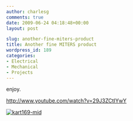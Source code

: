 ```yaml
---
author: charlesg
comments: true
date: 2009-06-24 04:18:48+00:00
layout: post

slug: another-fine-miters-product
title: Another fine MITERS product
wordpress_id: 189
categories:
- Electrical
- Mechanical
- Projects
---
```


enjoy.

http://www.youtube.com/watch?v=29J3ZCtIYwY


[![kart169-mid](http://miters.mit.edu/wp-content/uploads/2012/10/kart169-mid.jpg)](http://www.etotheipiplusone.net/pics/kart/kart169-mid.jpg)
